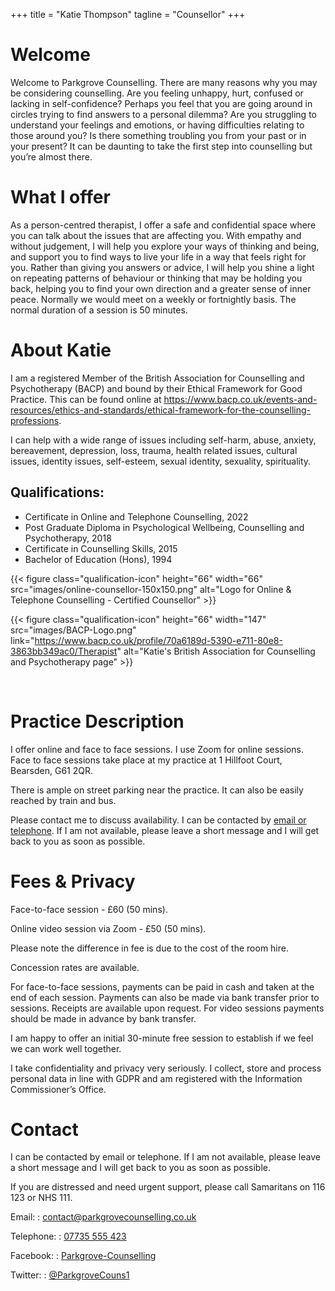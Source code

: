 +++
title = "Katie Thompson"
tagline = "Counsellor"
+++

# Welcome

Welcome to Parkgrove Counselling. There are many reasons why you may be considering counselling. Are you feeling unhappy, hurt, confused or lacking in self-confidence? Perhaps you feel that you are going around in circles trying to find answers to a personal dilemma? Are you struggling to understand your feelings and emotions, or having difficulties relating to those around you? Is there something troubling you from your past or in your present? It can be daunting to take the first step into counselling but you’re almost there.

# What I offer

As a person-centred therapist, I offer a safe and confidential space where you can talk about the issues that are affecting you. With empathy and without judgement, I will help you explore your ways of thinking and being, and support you to find ways to live your life in a way that feels right for you. Rather than giving you answers or advice, I will help you shine a light on repeating patterns of behaviour or thinking that may be holding you back, helping you to find your own direction and a greater sense of inner peace. Normally we would meet on a weekly or fortnightly basis. The normal duration of a session is 50 minutes.

# About Katie

I am a registered Member of the British Association for Counselling and Psychotherapy (BACP) and bound by their Ethical Framework for Good Practice. This can be found online at https://www.bacp.co.uk/events-and-resources/ethics-and-standards/ethical-framework-for-the-counselling-professions.

I can help with a wide range of issues including self-harm, abuse, anxiety, bereavement, depression, loss, trauma, health related issues, cultural issues, identity issues, self-esteem, sexual identity, sexuality, spirituality.

## Qualifications:
- Certificate in Online and Telephone Counselling, 2022
- Post Graduate Diploma in Psychological Wellbeing, Counselling and Psychotherapy, 2018
- Certificate in Counselling Skills, 2015
- Bachelor of Education (Hons), 1994

{{< figure class="qualification-icon" height="66" width="66" src="images/online-counsellor-150x150.png" alt="Logo for Online & Telephone Counselling - Certified Counsellor" >}}

{{< figure class="qualification-icon" height="66" width="147" src="images/BACP-Logo.png" link="https://www.bacp.co.uk/profile/70a6189d-5390-e711-80e8-3863bb349ac0/Therapist" alt="Katie's British Association for Counselling and Psychotherapy page" >}}

&nbsp;

# Practice Description

I offer online and face to face sessions. I use Zoom for online sessions. Face to face sessions take place at my practice at 1 Hillfoot Court, Bearsden, G61 2QR.

There is ample on street parking near the practice. It can also be easily reached by train and bus.

Please contact me to discuss availability. I can be contacted by [email or telephone](https://www.parkgrovecounselling.co.uk/#contact). If I am not available, please leave a short message and I will get back to you as soon as possible.

# Fees & Privacy
Face-to-face session - £60 (50 mins).

Online video session via Zoom - £50 (50 mins).

Please note the difference in fee is due to the cost of the room hire.

Concession rates are available.

For face-to-face sessions, payments can be paid in cash and taken at the end of each session. Payments can also be made via bank transfer prior to sessions. Receipts are available upon request.
For video sessions payments should be made in advance by bank transfer.

I am happy to offer an initial 30-minute free session to establish if we feel we can work well together.

I take confidentiality and privacy very seriously. I collect, store and process personal data in line with GDPR and am registered with the Information Commissioner’s Office.

# Contact

I can be contacted by email or telephone. If I am not available, please leave a short message and I will get back to you as soon as possible.

If you are distressed and need urgent support, please call Samaritans on 116 123 or NHS 111.

Email:
: contact@parkgrovecounselling.co.uk

Telephone:
: [07735 555 423](tel:07735-555-423)

Facebook:
: [Parkgrove-Counselling](https://www.facebook.com/pg/Parkgrove-Counselling-103327447780908/services)

Twitter:
: [@ParkgroveCouns1](https://twitter.com/ParkgroveCouns1)
